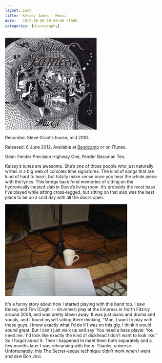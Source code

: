 ```yaml
---
layout: post
title:  Kelsey James - Mwezi
date:   2012-06-06 10:00:00 +1000
categories: [discography]
---
```


![](/assets/discography/mwezi.jpg)

Recorded: Steve Grant’s house, mid 2010.

Released: 6 June 2012. Available at [Bandcamp](http://kelseyjames.bandcamp.com/) or on iTunes.

Gear: Fender Precision Highway One, Fender Bassman Ten.

Kelsey’s tunes are awesome. She’s one of those people who just naturally writes in a big web of complex time signatures. The kind of songs that are kind of hard to learn, but totally make sense once you hear the whole piece with the lyrics. This brings back fond memories of sitting on the hydronically-heated slab in Steve’s living room. It’s probably the most bass I’ve played while sitting cross-legged, but sitting on that slab was the best place to be on a cold day with all the doors open.

![](/assets/discography/kelsey-session.jpg)

It's a funny story about how I started playing with this band too. I saw Kelsey and Tim (Coghill - drummer) play at the Empress in North Fitzroy around 2008, and was pretty blown away. It was just piano and drums and vocals, and I found myself sitting there thinking, "Man, I want to play with these guys. I know exactly what I'd do if I was on this gig. I think it would sound great. But I can't just walk up and say 'You need a bass player. You need me.' I'd look like exactly the kind of dickhead I don't want to look like." So I forgot about it. Then I happened to meet them both separately and a few months later I was rehearsing with them. Thanks, universe. Unfortunately, this The Secret-esque technique didn't work when I went and saw Bon Jovi.